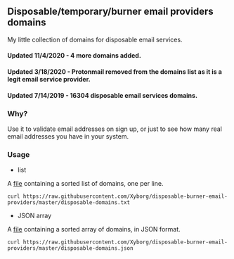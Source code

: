 ## Disposable/temporary/burner email providers domains

My little collection of domains for disposable email services.

#### Updated 11/4/2020 - 4 more domains added.
#### Updated 3/18/2020 - Protonmail removed from the domains list as it is a legit email service provider.
#### Updated 7/14/2019 - 16304 disposable email services domains.

### Why?

Use it to validate email addresses on sign up, or just to see how many real email addresses you have in your system.

### Usage

* list

A [file](https://raw.githubusercontent.com/Xyborg/disposable-burner-email-providers/master/disposable-domains.txt)
containing a sorted list of domains, one per line.

```
curl https://raw.githubusercontent.com/Xyborg/disposable-burner-email-providers/master/disposable-domains.txt
```

* JSON array

A [file](https://raw.githubusercontent.com/Xyborg/disposable-burner-email-providers/master/disposable-domains.json)
containing a sorted array of domains, in JSON format.

```
curl https://raw.githubusercontent.com/Xyborg/disposable-burner-email-providers/master/disposable-domains.json
```
